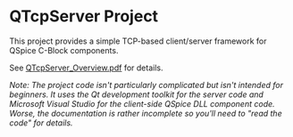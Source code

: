 # QTcpServer Project

This project provides a simple TCP-based client/server framework for QSpice C-Block components.

See [QTcpServer_Overview.pdf](QTcpServer_Overview.pdf) for details.

<i>Note:  The project code isn't particularly complicated but isn't intended for beginners.  It uses the Qt development toolkit for the server code and Microsoft Visual Studio for the client-side QSpice DLL component code.  Worse, the documentation is rather incomplete so you'll need to "read the code" for details.</i>